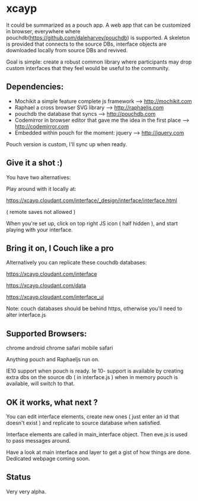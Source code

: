 xcayp
=====

It could be summarized as a pouch app. A web app that can be customized in browser, everywhere where pouchdb(https://github.com/daleharvey/pouchdb) is supported. A skeleton is provided that connects to the source DBs, interface objects are downloaded locally from source DBs and revived.


Goal is simple: create a robust common library where participants may drop custom interfaces that they feel would be useful to the community.



Dependencies:
-------------

- Mochikit a simple feature complete js framework  							 --> http://mochikit.com
- Raphael a cross browser SVG library										 --> http://raphaeljs.com
- pouchdb the database that syncs											 --> http://pouchdb.com
- Codemirror in browser editor that gave me the idea in the first place		 --> http://codemirror.com
- Embedded within pouch for the moment: jquery								 --> http://jquery.com

Pouch version is custom, I'll sync up when ready.

Give it a shot :)
----------------

You have two alternatives:

Play around with it locally at:

https://xcayp.cloudant.com/interface/_design/interface/interface.html

 ( remote saves not allowed )

When you're set up, click on top right JS icon ( half hidden ), and start playing with your interface.


Bring it on, I Couch like a pro
-------------------------------

Alternatively you can replicate these couchdb databases:

https://xcayp.cloudant.com/interface

https://xcayp.cloudant.com/data

https://xcayp.cloudant.com/interface_ui

Note: couch databases should be behind https, otherwise you'll need to alter interface.js




Supported Browsers:
------------------
chrome
android chrome
safari
mobile safari

Anything pouch and Raphaeljs run on.

IE10 support when pouch is ready. Ie 10- support is available by creating extra dbs on the source db ( in interface.js ) when in memory pouch is available, will switch to that.


OK it works, what next ?
------------------------

You can edit interface elements, create new ones ( just enter an id that doesn't exist ) and replicate to source database when satisfied.

Interface elements are called in main_interface object. Then eve.js is used to pass messages around.

Have a look at main interface and layer to get a gist of how things are done.
Dedicated webpage coming soon.


Status
------

Very very alpha.
